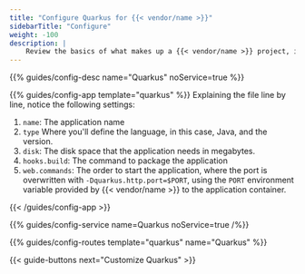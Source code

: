 ```yaml
---
title: "Configure Quarkus for {{< vendor/name >}}"
sidebarTitle: "Configure"
weight: -100
description: |
    Review the basics of what makes up a {{< vendor/name >}} project, including its three principle configuration files and how to define them for Quarkus.
---
```


{{% guides/config-desc name="Quarkus" noService=true %}}

{{% guides/config-app template="quarkus" %}}
Explaining the file line by line, notice the following settings:

1. `name`: The application name
2. `type` Where you'll define the language, in this case, Java, and the version.
3. `disk`: The disk space that the application needs in megabytes.
4. `hooks.build`: The command to package the application
5. `web.commands`: The order to start the application, where the port is overwritten with `-Dquarkus.http.port=$PORT`,
   using the `PORT` environment variable provided by {{< vendor/name >}} to the application container.

{{< /guides/config-app >}}

{{% guides/config-service name=Quarkus noService=true /%}}

{{% guides/config-routes template="quarkus" name="Quarkus" %}}

{{< guide-buttons next="Customize Quarkus" >}}
